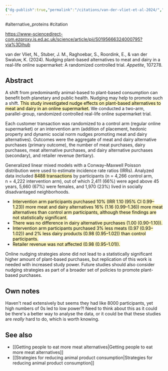 ```yaml
---
{"dg-publish":true,"permalink":"/citations/van-der-vliet-et-al-2024/","created":"2024-04-21T15:08:49.000+01:00","updated":"2025-09-28T23:49:09.332+01:00"}
---
```


#alternative_proteins #citation 

https://www-sciencedirect-com.ezproxy.is.ed.ac.uk/science/article/pii/S0195666324000795?via%3Dihub

van der Vliet, N., Stuber, J. M., Raghoebar, S., Roordink, E., & van der Swaluw, K. (2024). Nudging plant-based alternatives to meat and dairy in a real-life online supermarket: A randomized controlled trial. _Appetite_, 107278.

## Abstract

A shift from predominantly animal-based to plant-based consumption can benefit both planetary and public health. Nudging may help to promote such a shift. <mark style="background: #FFF3A3A6;">This study investigated nudge effects on plant-based alternatives to meat and dairy in an online supermarket.</mark> We conducted a two-arm, parallel-group, randomized controlled real-life online supermarket trial. 

Each customer transaction was randomized to a control arm (regular online supermarket) or an intervention arm (addition of placement, hedonic property and dynamic social norm nudges promoting meat and dairy alternatives). Outcomes were the aggregate of meat and dairy alternative purchases (primary outcome), the number of meat purchases, dairy purchases, meat alternative purchases, and dairy alternative purchases (secondary), and retailer revenue (tertiary). 

Generalized linear mixed models with a Conway–Maxwell Poisson distribution were used to estimate incidence rate ratios (IRRs). Analyzed data included <mark style="background: #FFF3A3A6;">8488 transactions</mark> by participants (n = 4,266 control arm, n = 4,222 intervention arm), out of which 2,411 (66%) were aged above 45 years, 5,660 (67%) were females, and 1,970 (23%) lived in socially disadvantaged neighborhoods. 

- <mark style="background: #FFF3A3A6;">Intervention arm participants purchased 10% (IRR 1.10 (95% CI 0.99–1.23)) more meat and dairy alternatives 16% (1.16 (0.99–1.36)) more meat alternatives than control arm participants, although these findings are not statistically significant. </mark>
- <mark style="background: #FFF3A3A6;">There was no difference in dairy alternative purchases (1.00 (0.90–1.10)). </mark>
- <mark style="background: #FFF3A3A6;">Intervention arm participants purchased 3% less meats (0.97 (0.93–1.02)) and 2% less dairy products (0.98 (0.95–1.02)) than control participants. </mark>
- <mark style="background: #FFF3A3A6;">Retailer revenue was not affected (0.98 (0.95–1.01)). </mark>

Online nudging strategies alone did not lead to a statistically significant higher amount of plant-based purchases, but replication of this work is needed with increased study power. Future studies should also consider nudging strategies as part of a broader set of policies to promote plant-based purchases.

## Own notes
Haven't read extensively but seems they had like 8000 participants, yet high numbers of 0s led to low power?! Need to think about this as it could be there's a better way to analyse the data, or it could be that these studies are *really* hard to do, which is worth knowing.

## See also
- [[Getting people to eat more meat alternatives\|Getting people to eat more meat alternatives]]
- [[Strategies for reducing animal product consumption\|Strategies for reducing animal product consumption]]
